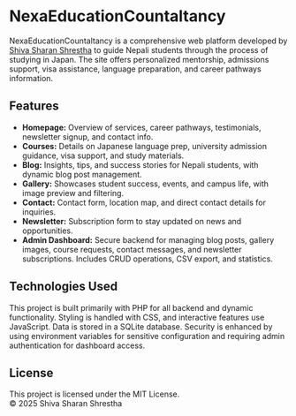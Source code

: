 # NexaEducationCountaltancy

NexaEducationCountaltancy is a comprehensive web platform developed by [Shiva Sharan Shrestha](https://www.shivasharanshrestha.com.np/) to guide Nepali students through the process of studying in Japan. The site offers personalized mentorship, admissions support, visa assistance, language preparation, and career pathways information.

## Features

- **Homepage:** Overview of services, career pathways, testimonials, newsletter signup, and contact info.
- **Courses:** Details on Japanese language prep, university admission guidance, visa support, and study materials.
- **Blog:** Insights, tips, and success stories for Nepali students, with dynamic blog post management.
- **Gallery:** Showcases student success, events, and campus life, with image preview and filtering.
- **Contact:** Contact form, location map, and direct contact details for inquiries.
- **Newsletter:** Subscription form to stay updated on news and opportunities.
- **Admin Dashboard:** Secure backend for managing blog posts, gallery images, course requests, contact messages, and newsletter subscriptions. Includes CRUD operations, CSV export, and statistics.

## Technologies Used

This project is built primarily with PHP for all backend and dynamic functionality. Styling is handled with CSS, and interactive features use JavaScript. Data is stored in a SQLite database. Security is enhanced by using environment variables for sensitive configuration and requiring admin authentication for dashboard access.

## License

This project is licensed under the MIT License.  
© 2025 Shiva Sharan Shrestha
